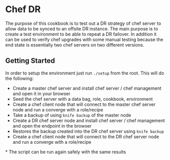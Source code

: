 Chef DR
========

The purpose of this cookbook is to test out a DR strategy of chef server to allow data to be synced to an offsite DR instance.  The main purpose is to create a test environment to be able to repeat a DR failover.  In addition it can be used to verify chef upgrades with some manual testing because the end state is essentially two chef servers on two different versions.


## Getting Started

In order to setup the environment just run `./setup` from the root.  This will do the following:

- Create a master chef server and install chef server / chef management and open it in your browser
- Seed the chef server with a data bag, role, cookbook, environment
- Create a chef client node that will connect to the master chef server node and run a converge with a role/recipe
- Take a backup of using `knife backup` of the master node
- Create a DR chef server node and install chef server / chef management and open the endpoint in the browser
- Restores the backup created into the DR chef server using `knife backup`
- Create a chef client node that will connect to the DR chef server node and run a converge with a role/recipe

\* The script can be run again safely with the same results

